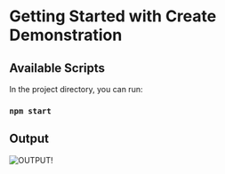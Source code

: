 # Getting Started with Create Demonstration
 
## Available Scripts

In the project directory, you can run:

### `npm start`

## Output

![OUTPUT!](/images/output.png)
